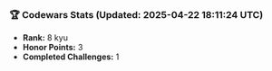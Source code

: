 ### 🏆 Codewars Stats (Updated: 2025-04-22 18:11:24 UTC)

- **Rank:** 8 kyu
- **Honor Points:** 3
- **Completed Challenges:** 1
